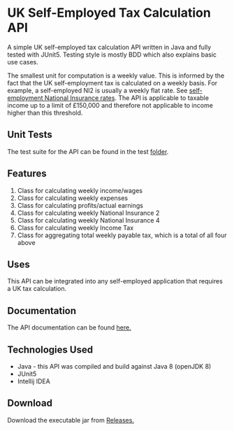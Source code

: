 # UK Self-Employed Tax Calculation API
A simple UK self-employed tax calculation API written in Java and fully tested with JUnit5.
Testing style is mostly BDD which also explains basic use cases. 

The smallest unit for computation is a weekly value. This is informed by the fact that the UK self-employment tax is calculated on a weekly basis. For example, a self-employed NI2 is usually a weekly flat rate. See [self-employment National Insurance rates](https://www.gov.uk/self-employed-national-insurance-rates). The API is applicable to taxable income up to a limit of £150,000 and therefore not applicable to income higher than this threshold. 

## Unit Tests
The test suite for the API can be found in the test [folder](https://github.com/Codeama/TaxCalculationAPI/tree/master/src/test/java/com/bukola).

##  Features
1. Class for calculating weekly income/wages
2. Class for calculating weekly expenses
3. Class for calculating profits/actual earnings
4. Class for calculating weekly National Insurance 2
5. Class for calculating weekly National Insurance 4
6. Class for calculating weekly Income Tax
7. Class for aggregating total weekly payable tax, which is a total of all four above

## Uses
This API can be integrated into any self-employed application that requires a UK tax calculation.

## Documentation
The API documentation can be found [here.](https://codeama.github.io/UK_Self-Employed_Tax_Calculation_API/)

## Technologies Used
- Java - this API was compiled and build against Java 8 (openJDK 8)
- JUnit5
- Intellij IDEA

## Download
Download the executable jar from [Releases.](https://github.com/Codeama/UK_Self-Employed_Tax_Calculation_API/releases)
